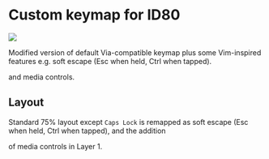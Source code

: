 # Custom keymap for ID80

![](https://res.cloudinary.com/j4ckofalltrades/image/upload/c_limit,w_830/v1642946766/keebs/id80/id80_lxezxv.jpg)

Modified version of default Via-compatible keymap plus some Vim-inspired features
e.g. soft escape (Esc when held, Ctrl when tapped).

and media controls.

## Layout

Standard 75% layout except `Caps Lock` is remapped as soft escape (Esc when held, Ctrl when tapped), and the addition

of media controls in Layer 1. 
